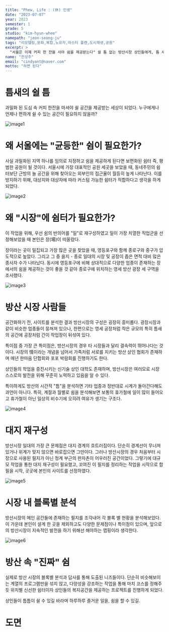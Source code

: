 ```yaml
---
title: "Phew, Life : (休) 인생"
date: "2023-07-07"
year: 2023
semester: 1
grade: 5
studio: "kim-hyun-whee"
namepath: "jeon-seong-ju"
tags: "리모델링,문화,복합,노유자,마스터 플랜,도시재생,공원"
excerpt: >
  "서울은 이제 커피 한 잔을 사야 쉼을 제공받는다" 쉴 틈 없는 방산시장 상인들에게, 틈 새를 통해 잠시 쉬어갈 수 있는 쉼표를 만들어준다
name: "전성주"
email: "cindyant@naver.com"
motto: "하면 된다"
---
```


# 틈새의 쉴 틈

과밀화 된 도심 속 커피 한잔을 마셔야 쉴 공간을 제공받는 세상이 되었다. 누구에게나 언제나 편하게 쉴 수 있는 공간이 필요하지 않을까?

![image1](/posts-images/2023_1_5_kim-hyun-whee_jeon-seong-ju/image1.jpg)

# 왜 서울에는 "균등한" 쉼이 필요한가?

사실 과밀화된 지역 하나를 임의로 지정하고 쉼을 제공하게 된다면 보편화된 쉼터 즉, 평범한 공원이 될 것이다. 서울시에 가장 대표적인 공원 세곳을 보았을 때, 동네주민의 쉼터보단 근방의 놀 공간을 위해 찾아오는 외부인의 접근율이 월등히 높게 나타난다. 이를 방지하기 위해, 대상지와 대상자에 따라 커스텀 가능한 쉼터가 적합하다고 생각을 하게 되었다.

![image2](/posts-images/2023_1_5_kim-hyun-whee_jeon-seong-ju/image2.jpg)

# 왜 "시장"에 쉼터가 필요한가?

이 작업을 위해, 우선 쉼의 반의어를 "일"로 재구성하였고 일이 가장 치열한 직업군을 선정해보았을 때 본인은 장(場)이 떠올랐다.

장이라는 곳이 밀집되고 가장 많은 곳을 찾았을 때, 영등포구와 함께 종로구와 중구가 압도적으로 높았다. 그리고 그 중 을지 - 종로 일대의 시장 및 공장이 좁은 면적 대비 많은 종사자 수가 나타났다. 동시에 영등포구에 비해 상대적으로 다양한 업종이 존재하는 장에서의 쉼을 제공하는 것이 좋을 것 같아 종로구에 위치하는 영세 방산 광장 세 구역을 조사했다.

![image3](/posts-images/2023_1_5_kim-hyun-whee_jeon-seong-ju/image3.jpg)

# 방산 시장 사람들

공간화하기 전, 사이트를 분석한 결과 방산시장의 구성은 굉장히 흥미롭다. 광장시장과 같이 비슷한 업종들이 뭉쳐져 있으나, 한편으로는 영세 공장처럼 작은 규모의 특히 틈새의 공간에 공장처럼 간이 작업장이 뒤섞여 있다.

특이점 중 가장 큰 특이점은, 방산시장의 경우 타 시장들과 달리 결속력이 뛰어나다는 것이다. 시장의 情이라는 개념을 넘어서 가족처럼 서로를 지키는 방산 상인 협회가 존재하며 매년 한마음 단합회와 포포 박람회를 진행하기도 한다.

상인들의 학업을 증진시키는 신기술 상인 대학도 존재하며, 방산시장은 여러모로 시장 스스로의 발전을 위해 꾸준히 노력하고 있음을 알 수 있다.

특이하게도 방산의 시간적 "틈"을 분석하면 기타 업종과 정반대로 시계가 돌아간다해도 과언이 아니다. 특히, 계절과 월별로 쉼을 분석해보면 보통의 휴가철에 일이 많이 들어오고 휴가철이 아닌 일상의 비수기에 오히려 여유가 생기는 구조다.

![image4](/posts-images/2023_1_5_kim-hyun-whee_jeon-seong-ju/image4.jpg)

# 대지 재구성

방산시장 일대의 가장 큰 문제점은 대지 경계의 흐트러짐이다. 단순히 경계선이 무너져 있거나 위계가 맞지 않으면 바로잡으면 그만이다. 그러나 방산시장의 경우 처음부터 시장으로 사용된 필지가 아닌 청계 부근의 판자촌이 어우러진 공간이었다. 그렇기에 대규모 작업을 통한 대지 재구성이 필요했고, 꼬여진 이 필지를 정리하는 작업을 시작으로 합필을 시작, 곳곳에 본인의 사이트를 선정하였다.

![image5](/posts-images/2023_1_5_kim-hyun-whee_jeon-seong-ju/image5.jpg)

# 시장 내 블록별 분석

방산시장의 메인 공간들에 존재하는 필지를 조각내어 각 블록 별 현황을 분석해보았다. 이 가운데 본인이 설계 한 곳을 제외하고도 다양한 문제점이나 특이점이 있으며, 앞으로의 방산시장이 지속적인 발전을 하기 위해선 해야하는 맵핑이라 생각한다.

![image6](/posts-images/2023_1_5_kim-hyun-whee_jeon-seong-ju/image6.jpg)

# 방산 속 "진짜" 쉼

실제로 방산 시장의 블록별 분석과 답사를 통해 도출된 니즈들이다.
단순히 비슷해보이는 계열의 프로그램만을 섞지 않고, 다양성을 강조하는 작업을 통해 마치 코스를 정해주듯 위치별 신선한 쉼터이자 상인들의 복지공간을 제공하는 프로젝트를 진행하게 되었다.

상인들이 틈틈이 쉴 수 있길 바라며 하루하루 즐거운 일을, 쉼을 할 수 있길.

# 도면
